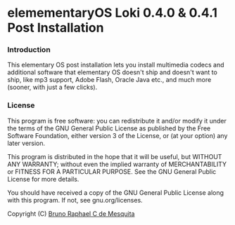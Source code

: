 elemementaryOS Loki 0.4.0 & 0.4.1 Post Installation
===================================================

### Introduction
This elementary OS post installation lets you install multimedia codecs and additional software that elementary OS doesn't ship and doesn't want to ship, like mp3 support, Adobe Flash, Oracle Java etc., and much more (sooner, with just a few clicks).

### License
This program is free software: you can redistribute it and/or modify it under the terms of the GNU General Public License as published by the Free Software Foundation, either version 3 of the License, or (at your option) any later version.

This program is distributed in the hope that it will be useful, but WITHOUT ANY WARRANTY; without even the implied warranty of MERCHANTABILITY or FITNESS FOR A PARTICULAR PURPOSE. See the GNU General Public License for more details.

You should have received a copy of the GNU General Public License along with this program. If not, see gnu.org/licenses.

Copyright (C) [Bruno Raphael C de Mesquita](mailto:brcmesquita@gmail.com)